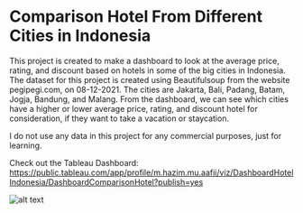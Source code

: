 # Comparison Hotel From Different Cities in Indonesia

This project is created to make a dashboard to look at the average price, rating, and discount based on hotels in some of the big cities in Indonesia. The dataset for this project is created using Beautifulsoup from the website pegipegi.com, on 08-12-2021. The cities are Jakarta, Bali, Padang, Batam, Jogja, Bandung, and Malang. From the dashboard, we can see which cities have a higher or lower average price, rating, and discount hotel for consideration, if they want to take a vacation or staycation.

I do not use any data in this project for any commercial purposes, just for learning.

Check out the Tableau Dashboard: https://public.tableau.com/app/profile/m.hazim.mu.aafii/viz/DashboardHotelIndonesia/DashboardComparisonHotel?publish=yes

![alt text](https://github.com/hazim17/Hotel-in-Indoensia/blob/main/data_file/Dashboard_Comparison_hotel.png?raw=true)


